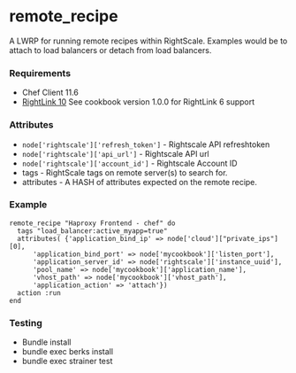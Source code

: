 # remote_recipe
A LWRP for running remote recipes within RightScale. Examples would be to attach 
to load balancers or detach from load balancers.  

### Requirements
* Chef Client 11.6
* [RightLink 10](http://docs.rightscale.com/rl10/) See cookbook version 1.0.0 for RightLink 6 support

### Attributes
* `node['rightscale']['refresh_token']` - Rightscale API refreshtoken
* `node['rightscale']['api_url']` - Rightscale API url
* `node['rightscale']['account_id']` - Rightscale Account ID
* tags - RightScale tags on remote server(s) to search for.
* attributes - A HASH of attributes expected on the remote recipe.

### Example

```
remote_recipe "Haproxy Frontend - chef" do
  tags "load_balancer:active_myapp=true"
  attributes( {'application_bind_ip' => node['cloud']["private_ips"][0],
      'application_bind_port' => node['mycookbook']['listen_port'],
      'application_server_id' => node['rightscale']['instance_uuid'],
      'pool_name' => node['mycookbook']['application_name'],
      'vhost_path' => node['mycookbook']['vhost_path'],
      'application_action' => 'attach'})
  action :run
end
```


### Testing
* Bundle install
* bundle exec berks install
* bundle exec strainer test
